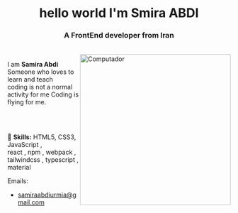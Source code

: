   <h1 align="center">hello world I'm Smira ABDI</h1>
    <h3 align="center">A FrontEnd developer from Iran</h3><br />
    <img src="https://raw.githubusercontent.com/MicaelliMedeiros/micaellimedeiros/master/image/computer-illustration.png" min-width="340px" max-width="400px" width="340px" align="right" alt="Computador">

<p align="left"> 
I am <strong>Samira Abdi</strong>
Someone who loves to learn and teach
<br /> coding is not a normal activity for me
Coding is flying for me.
</p>
<br /><br />
<p align="left">
  🦄 <strong>Skills:</strong> HTML5, CSS3, JavaScript ,<br /> react , npm , webpack , tailwindcss , typescript , material
</p>


Emails:
- samiraabdiurmia@gmail.com





 
